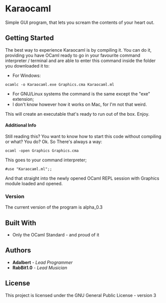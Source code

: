 # Karaocaml

Simple GUI program, that lets you scream the contents of your heart out.

## Getting Started

The best way to experience Karaocaml is by compiling it. 
You can do it, providing you have OCaml ready to go in your favourite command interpreter / terminal and are able to enter this command inside the folder you downloaded it to:

* For Windows:
```
ocamlc -o Karaocaml.exe Graphics.cma Karaocaml.ml
```
* For GNU/Linux systems the command is the same except the "exe" extension;
* I don't know however how it works on Mac, for I'm not that weird.

This will create an executable that's ready to run out of the box. Enjoy.

#### Additional Info

Still reading this? You want to know how to start this code without compiling or what?
You do?
Ok. So There's always a way:
```
ocaml -open Graphics Graphics.cma
```
This goes to your command interpreter;
```
#use "Karaocaml.ml";;
```
And that straight into the newly opened OCaml REPL session with Graphics module loaded and opened.

### Version

The current version of the program is alpha_0.3

## Built With

* Only the OCaml Standard - and proud of it

## Authors

* **Adalbert** - *Lead Programmer*
* **RabBit1.0** - *Lead Musician*

## License

This project is licensed under the GNU General Public License - version 3
